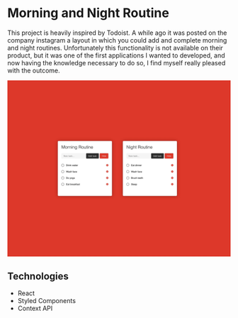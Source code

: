 # Morning and Night Routine

This project is heavily inspired by Todoist. A while ago it was posted on the company instagram a layout in which you could add and complete morning and night routines. Unfortunately this functionality is not available on their product, but it was one of the first applications I wanted to developed, and now having the knowledge necessary to do so, I find myself really pleased with the outcome.

![](/gitImages/projectOverview.gif)

## Technologies
- React
- Styled Components
- Context API
